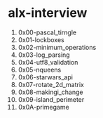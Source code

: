 # alx-interview
1. 0x00-pascal_tirngle
2. 0x01-lockboxes
3. 0x02-minimum_operations
4. 0x03-log_parsing
5. 0x04-utf8_validation
6. 0x05-nqueens
7. 0x06-starwars_api
8. 0x07-rotate_2d_matrix
9. 0x08-makingi_change
10. 0x09-island_perimeter
11. 0x0A-primegame

